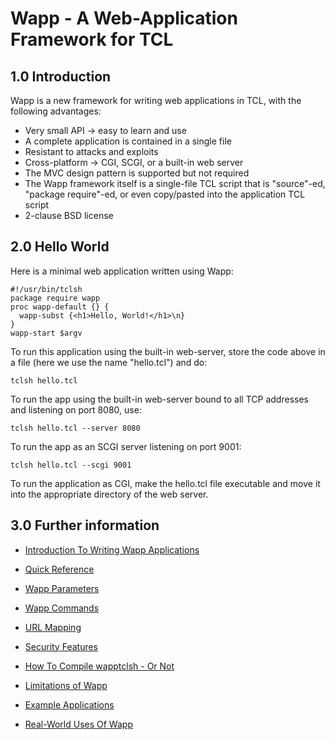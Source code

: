 Wapp - A Web-Application Framework for TCL
==========================================

1.0 Introduction
----------------

Wapp is a new framework for writing web applications in TCL,
with the following advantages:

  *   Very small API &rarr; easy to learn and use
  *   A complete application is contained in a single file
  *   Resistant to attacks and exploits
  *   Cross-platform &rarr; CGI, SCGI, or a built-in web server
  *   The MVC design pattern is supported but not required
  *   The Wapp framework itself is a  single-file TCL script
      that is "source"-ed, "package require"-ed, 
      or even copy/pasted into the application TCL script
  *   2-clause BSD license


2.0 Hello World
---------------

Here is a minimal web application written using Wapp:

>
    #!/usr/bin/tclsh
    package require wapp
    proc wapp-default {} {
      wapp-subst {<h1>Hello, World!</h1>\n}
    }
    wapp-start $argv

To run this application using the built-in web-server, store the code above
in a file (here we use the name "hello.tcl") and do:

>
    tclsh hello.tcl

To run the app using the built-in web-server bound to all TCP addresses
and listening on port 8080, use:

>
    tclsh hello.tcl --server 8080

To run the app as an SCGI server listening on port 9001:

>
    tclsh hello.tcl --scgi 9001

To run the application as CGI, make the hello.tcl file executable and
move it into the appropriate directory of the web server.

3.0 Further information
-----------------------

  *  [Introduction To Writing Wapp Applications](docs/intro.md)

  *  [Quick Reference](docs/quickref.md)

  *  [Wapp Parameters](docs/params.md)

  *  [Wapp Commands](docs/commands.md)

  *  [URL Mapping](docs/urlmapping.md)

  *  [Security Features](docs/security.md)

  *  [How To Compile wapptclsh - Or Not](docs/compiling.md)

  *  [Limitations of Wapp](docs/limitations.md)

  *  [Example Applications](/file/examples)

  *  [Real-World Uses Of Wapp](docs/usageexamples.md)
